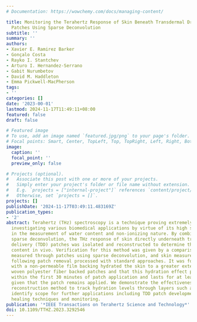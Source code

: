 ```yaml
---
# Documentation: https://wowchemy.com/docs/managing-content/

title: Monitoring the Terahertz Response of Skin Beneath Transdermal Drug Delivery
  Patches Using Sparse Deconvolution
subtitle: ''
summary: ''
authors:
- Xavier E. Ramirez Barker
- Gonçalo Costa
- Rayko I. Stantchev
- Arturo I. Hernandez-Serrano
- Gabit Nurumbetov
- David M. Haddleton
- Emma Pickwell-MacPherson
tags:
- ''
categories: []
date: '2023-00-01'
lastmod: 2024-11-17T11:49:11+08:00
featured: false
draft: false

# Featured image
# To use, add an image named `featured.jpg/png` to your page's folder.
# Focal points: Smart, Center, TopLeft, Top, TopRight, Left, Right, BottomLeft, Bottom, BottomRight.
image:
  caption: ''
  focal_point: ''
  preview_only: false

# Projects (optional).
#   Associate this post with one or more of your projects.
#   Simply enter your project's folder or file name without extension.
#   E.g. `projects = ["internal-project"]` references `content/project/deep-learning/index.md`.
#   Otherwise, set `projects = []`.
projects: []
publishDate: '2024-11-17T03:49:11.483169Z'
publication_types:
- '2'
abstract: Terahertz (THz) spectroscopy is a technique proving extremely useful for
  investigating various biomedical applications by virtue of its high sensitivity
  in the measurement of water content and non-ionizing nature. By combining this with
  sparse deconvolution, the THz response of skin directly underneath transdermal drug
  delivery (TDD) patches was isolated and reconstructed to determine the skin water
  content in vivo. Verification for this method was given by a comparison of skin
  measured through patches using sparse deconvolution, and skin measurements immediately
  following patch removal processed with standard approaches. It was found that patches
  with a non-permeable film backing hydrated the skin to a greater extent than permeable
  woven polyester fiber backed patches and that this hydration effect primarily occurs
  within the first 30 minutes of patch application and lasts for at least 24 hours
  given that the patch remains applied. We demonstrate the effectiveness of this sparse
  reconstruction method to track hydration levels through layers such as patches and
  identify scope for further applications including TDD patch development and wound
  healing techniques and monitoring.
publication: '*IEEE Transactions on Terahertz Science and Technology*'
doi: 10.1109/TTHZ.2023.3292546
---
```

